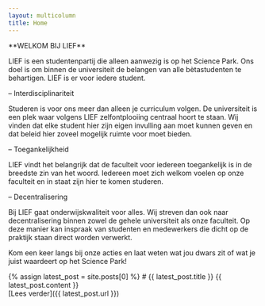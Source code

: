 ```yaml
---
layout: multicolumn
title: Home
---
```

<article markdown="block">
**WELKOM BIJ LIEF**

LIEF is een studentenpartij die alleen aanwezig is op het Science Park. Ons doel is om binnen de universiteit de belangen van alle bètastudenten te behartigen. LIEF is er voor iedere student.

– Interdisciplinariteit

Studeren is voor ons meer dan alleen je curriculum volgen. De universiteit is een plek waar volgens LIEF zelfontplooiing centraal hoort te staan. Wij vinden dat elke student hier zijn eigen invulling aan moet kunnen geven en dat beleid hier zoveel mogelijk ruimte voor moet bieden.

– Toegankelijkheid

LIEF vindt het belangrijk dat de faculteit voor iedereen toegankelijk is in de breedste zin van het woord. Iedereen moet zich welkom voelen op onze faculteit en in staat zijn hier te komen studeren.

– Decentralisering

Bij LIEF gaat onderwijskwaliteit voor alles. Wij streven dan ook naar decentralisering binnen zowel de gehele universiteit als onze faculteit. Op deze manier kan inspraak van studenten en medewerkers die dicht op de praktijk staan direct worden verwerkt.

Kom een keer langs bij onze acties en laat weten wat jou dwars zit of wat je juist waardeert op het Science Park!
</article>
<aside class="update_preview" markdown="block">
{% assign latest_post = site.posts[0] %}
# {{ latest_post.title }}
{{ latest_post.content }}
<div class="update_read_more" markdown="block">
[Lees verder]({{ latest_post.url }})
</div>
</aside>
